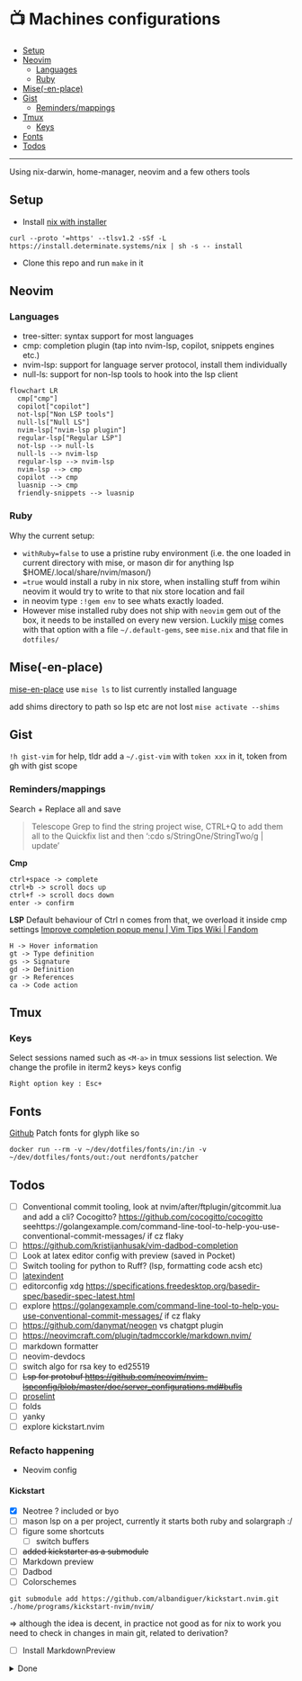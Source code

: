 # 📺 Machines configurations

<!--toc:start-->
- [Setup](#setup)
- [Neovim](#neovim)
  - [Languages](#languages)
  - [Ruby](#ruby)
- [Mise(-en-place)](#mise-en-place)
- [Gist](#gist)
  - [Reminders/mappings](#remindersmappings)
- [Tmux](#tmux)
  - [Keys](#keys)
- [Fonts](#fonts)
- [Todos](#todos)
<!--toc:end-->

---

Using nix-darwin, home-manager, neovim and a few others tools

## Setup 
- Install [nix with installer](https://github.com/DeterminateSystems/nix-installer) 
```shell
curl --proto '=https' --tlsv1.2 -sSf -L https://install.determinate.systems/nix | sh -s -- install
```
- Clone this repo and run `make` in it

## Neovim

### Languages 
- tree-sitter: syntax support for most languages
- cmp: completion plugin (tap into nvim-lsp, copilot, snippets engines etc.)
- nvim-lsp: support for language server protocol, install them individually
- null-ls: support for non-lsp tools to hook into the lsp client 
```mermaid
flowchart LR
  cmp["cmp"]
  copilot["copilot"]
  not-lsp["Non LSP tools"]
  null-ls["Null LS"]
  nvim-lsp["nvim-lsp plugin"]
  regular-lsp["Regular LSP"]
  not-lsp --> null-ls
  null-ls --> nvim-lsp
  regular-lsp --> nvim-lsp
  nvim-lsp --> cmp
  copilot --> cmp
  luasnip --> cmp
  friendly-snippets --> luasnip
```

### Ruby

Why the current setup:

- `withRuby=false` to use a pristine ruby environment (i.e. the one loaded in current directory with mise, or mason dir for anything lsp $HOME/.local/share/nvim/mason/)
- `=true` would install a ruby in nix store, when installing stuff from wihin neovim it would try to write to that nix store location and fail
- in neovim type `:!gem env` to see whats exactly loaded. 
- However mise installed ruby does not ship with `neovim` gem out of the box, it needs to be installed on every new version. Luckily [mise]() comes with that option with a file `~/.default-gems`, see `mise.nix` and that file in `dotfiles/`





## Mise(-en-place)

[mise-en-place](https://mise.jdx.dev/dev-tools/shims.html)
use `mise ls` to list currently installed language

add shims directory to path so lsp etc are not lost
`mise activate --shims`


## Gist

`!h gist-vim` for help, tldr add a `~/.gist-vim` with `token xxx` in it, token
from gh with gist scope

### Reminders/mappings
Search + Replace all and save
> Telescope Grep to find the string project wise, CTRL+Q to add them all to the Quickfix list and then ‘:cdo s/StringOne/StringTwo/g | update’

__Cmp__
```
ctrl+space -> complete
ctrl+b -> scroll docs up
ctrl+f -> scroll docs down
enter -> confirm
```

__LSP__
Default behaviour of Ctrl n comes from that, we overload it inside cmp settings
[Improve completion popup menu | Vim Tips Wiki | Fandom](https://vim.fandom.com/wiki/Improve_completion_popup_menu)
```
H -> Hover information
gt -> Type definition
gs -> Signature
gd -> Definition
gr -> References
ca -> Code action
```


## Tmux

### Keys

Select sessions named such as `<M-a>` in tmux sessions list selection.
We change the profile in iterm2 keys> keys config

```
Right option key : Esc+
```

## Fonts

[Github](https://github.com/ryanoasis/nerd-fonts#option-9-patch-your-own-font)
Patch fonts for glyph like so
```
docker run --rm -v ~/dev/dotfiles/fonts/in:/in -v  ~/dev/dotfiles/fonts/out:/out nerdfonts/patcher
```

## Todos

- [ ] Conventional commit tooling, look at nvim/after/ftplugin/gitcommit.lua and add a cli? Cocogitto? https://github.com/cocogitto/cocogitto seehttps://golangexample.com/command-line-tool-to-help-you-use-conventional-commit-messages/ if cz flaky
- [ ] https://github.com/kristijanhusak/vim-dadbod-completion
- [ ] Look at latex editor config with preview (saved in Pocket)
- [ ] Switch tooling for python to Ruff? (lsp, formatting code acsh etc)
- [ ] [latexindent](https://tex.stackexchange.com/questions/390433/how-can-i-install-latexindent-on-macos)
- [ ] editorconfig xdg https://specifications.freedesktop.org/basedir-spec/basedir-spec-latest.html
- [ ] explore https://golangexample.com/command-line-tool-to-help-you-use-conventional-commit-messages/ if cz flaky
- [ ] https://github.com/danymat/neogen vs chatgpt plugin
- [ ] https://neovimcraft.com/plugin/tadmccorkle/markdown.nvim/
- [ ] markdown formatter
- [ ] neovim-devdocs
- [ ] switch algo for rsa key to ed25519
- [ ] ~~Lsp for protobuf https://github.com/neovim/nvim-lspconfig/blob/master/doc/server_configurations.md#bufls~~
- [ ] [proselint]()
- [ ] folds
- [ ] yanky
- [ ] explore kickstart.nvim 

### Refacto happening

- Neovim config

#### Kickstart
- [x] Neotree ? included or byo
- [ ] mason lsp on a per project, currently it starts both ruby and solargraph :/
- [ ] figure some shortcuts 
  - [ ] switch buffers
- [ ] ~~added kickstarter as a submodule~~
- [ ] Markdown preview
- [ ] Dadbod
- [ ] Colorschemes
```shell
git submodule add https://github.com/albandiguer/kickstart.nvim.git ./home/programs/kickstart-nvim/nvim/
```
=> although the idea is decent, in practice not good as for nix to work you need to check in changes in main git, related to derivation?
- [ ] Install MarkdownPreview

<details><summary>Done</summary>

- [x] Give a try to [lazyvim](https://github.com/LazyVim/LazyVim/)?
- [x] Cleanup gists
- [x] Configure fish and switch to it, bug with sensible-on-top switching back to /bin/zsh
- [x] Fix gist vim 
- [x] Give a try to [lazyvim](https://github.com/LazyVim/LazyVim/)?
- [x] Raycast
- [x] SFMono [Gh](https://github.com/shaunsingh/SFMono-Nerd-Font-Ligaturized)
- [x] Tweak lsp mappings (refactoring & code actions?)
- [x] branch -> mutli platform flake
- [x] configure friendly snippets (rails...)
- [x] evaluate vsnips vs luasnip
- [x] get nvim from nighty builds overlay (0.10+)
- [x] install nix-darwin & start services like skhd/yabai
- [x] obsidian neovim https://github.com/epwalsh/obsidian.nvim
- [x] test mermerd https://github.com/KarnerTh/mermerd -> good, add it on pproject basis
- [x] tester ~devenv~ mise for python/ruby
- [x] ~~Use `niv` to check-in dependencies (home-manager & nixpkgs) versions [GitHub - ryantm/home-manager-template: A quick-start template for using home-manager in a more reproducible way.](https://github.com/ryantm/home-manager-template) [How I Nix](https://eevie.ro/posts/2022-01-24-how-i-nix.html)~~ -> flake

</details>
